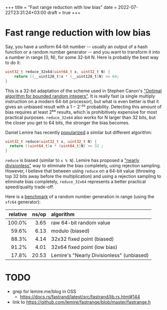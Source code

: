 +++
title = "Fast range reduction with low bias"
date = 2022-07-22T23:31:24+03:00
draft = true
+++

# Fast range reduction with low bias

Say, you have a uniform 64-bit number -- usually an output of a hash
function or a random number generator -- and you want to transform it into a number
in range \[0, N), for some 32-bit N. Here is probably the best way to do it:

```c
uint32_t reduce_32x64(uint64_t x, uint32_t N) {
    return ((__uint128_t)x * (__uint128_t)N) >> 64;
}
```

This is a 32-bit adaptation of the scheme used in Stephen Canon's
["Optimal algorithm for bounded random integers"](https://github.com/apple/swift/pull/39143).
It is really fast (a single multiply instruction on a modern 64-bit processor),
but what is even better is that it gives an unbiased result with a 1 − 2⁻³²
probability. Detecting this amount of bias requires at least 2⁶⁴ results,
which is prohibitively expensive for most practical purposes. `reduce_32x64`
also works for N larger than 32 bits, but the closer you get to 64 bits, the
stronger the bias becomes.

Daniel Lemire has recently [popularized](https://lemire.me/blog/2016/06/27/a-fast-alternative-to-the-modulo-reduction/)
a similar but different algorithm:

```c
uint32_t reduce(uint32_t x, uint32_t N) {
  return ((uint64_t)x * (uint64_t)N) >> 32 ;
}
```

`reduce` is biased (similar to `x % N`). Lemire has proposed a ["nearly divisionless"](https://lemire.me/blog/2019/06/06/nearly-divisionless-random-integer-generation-on-various-systems/)
way to eliminate the bias completely, using rejection sampling. However, I believe that
between using `reduce` on a 64-bit value (throwing top 32 bits away before the multiplication)
and using a rejection sampling to eliminate bias completely, `reduce_32x64` represents
a better practical speed/quality trade-off.

Here is a [benchmark](https://github.com/flyingmutant/rand/blob/master/misc/cppbench/bench.cpp)
of a random number generation in range (using the `sfc64` generator):

| relative | ns/op | algorithm                                 |
|---------:|------:|:------------------------------------------|
|   100.0% |  3.65 | raw 64-bit random value                   |
|    59.6% |  6.13 | modulo (biased)                           |
|    88.3% |  4.14 | 32x32 fixed point (biased)                |
|    91.2% |  4.01 | 32x64 fixed point (low bias)              |
|    17.8% | 20.53 | Lemire's "Nearly Divisionless" (unbiased) |

# TODO

- grep for lemire.me/blog in OSS
  - https://docs.rs/fastrand/latest/src/fastrand/lib.rs.html#144
- link to https://github.com/lemire/fastrange/blob/master/fastrange.h
